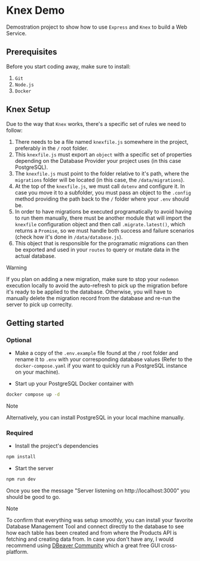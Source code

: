 # Knex Demo

Demostration project to show how to use `Express` and `Knex` to build a Web Service.

## Prerequisites

Before you start coding away, make sure to install:

1. `Git`
2. `Node.js`
3. `Docker`

## Knex Setup

Due to the way that `Knex` works, there's a specific set of rules we need to follow:

1. There needs to be a file named `knexfile.js` somewhere in the project, preferably in the `/` root folder.
2. This `knexfile.js` must export an `object` with a specific set of properties depending on the Database Provider your project uses (in this case PostgreSQL).
3. The `knexfile.js` must point to the folder relative to it's path, where the `migrations` folder will be located (in this case, the `/data/migrations`).
4. At the top of the `knexfile.js`, we must call `dotenv` and configure it. In case you move it to a subfolder, you must pass an object to the `.config` method providing the path back to the `/` folder where your `.env` should be.
5. In order to have migrations be executed programatically to avoid having to run them manually, there must be another module that will import the `knexfile` configuration object and then call `.migrate.latest()`, which returns a `Promise`, so we must handle both success and failure scenarios (check how it's done in `/data/database.js`).
6. This object that is responsible for the programatic migrations can then be exported and used in your `routes` to query or mutate data in the actual database.

> [!WARNING]
> If you plan on adding a new migration, make sure to stop your `nodemon` execution locally to avoid the auto-refresh to pick up the migration before it's ready to be applied to the database. Otherwise, you will have to manually delete the migration record from the database and re-run the server to pick up correclty.

## Getting started

### Optional

- Make a copy of the `.env.example` file found at the `/` root folder and rename it to `.env` with your corresponding database values (Refer to the `docker-compose.yaml` if you want to quickly run a PostgreSQL instance on your machine).

- Start up your PostgreSQL Docker container with

```bash
docker compose up -d
```

> [!NOTE]
> Alternatively, you can install PostgreSQL in your local machine manually.

### Required

- Install the project's dependencies

```bash
npm install
```

- Start the server 

```bash
npm run dev
```

Once you see the message "Server listening on http://localhost:3000" you should be good to go.

> [!NOTE]
> To confirm that everything was setup smoothly, you can install your favorite Database Management Tool and connect directly to the database to see how each table has been created and from where the Products API is fetching and creating data from.
> In case you don't have any, I would recommend using [DBeaver Community](https://dbeaver.io/download/) which a great free GUI cross-platform.